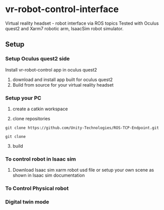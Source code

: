 # vr-robot-control-interface
Virtual reality headset - robot interface via ROS topics
Tested with Oculus quest2 and Xarm7 robotic arm, IsaacSim robot simulator.
## Setup
### Setup Oculus quest2 side
Install vr-robot-control app in oculus quest2
1. download and install app built for oculus quest2
2. Build from source for your virtual reality headset
### Setup your PC
1. create a catkin workspace

2. clone repositories
```
git clone https://github.com/Unity-Technologies/ROS-TCP-Endpoint.git
```
```
git clone 
```

3. build 

### To control robot in Isaac sim
1. Download Isaac sim xarm robot usd file or setup your own scene as shown in Isaac sim documentation

### To Control Physical robot

### Digital twin mode
